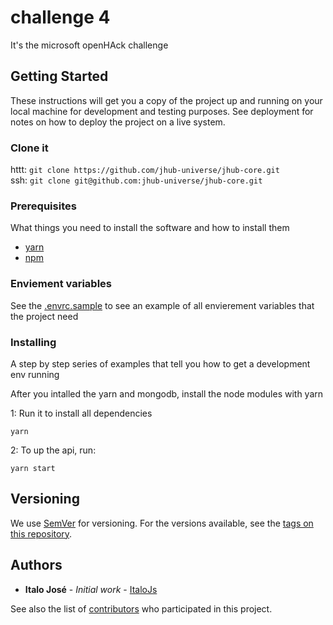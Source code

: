 # challenge 4
It's the microsoft openHAck challenge

## Getting Started
These instructions will get you a copy of the project up and running on your local machine for development and testing purposes. See deployment for notes on how to deploy the project on a live system.

### Clone it
httt: `git clone https://github.com/jhub-universe/jhub-core.git` <br> 
ssh: `git clone git@github.com:jhub-universe/jhub-core.git` 

### Prerequisites
What things you need to install the software and how to install them

 - [yarn](https://yarnpkg.com/en/)
 - [npm](https://www.npmjs.com/get-npm)


### Enviement variables
See the [.envrc.sample](./.envrc.sample) to see an example of all envierement variables that the project need

### Installing
A step by step series of examples that tell you how to get a development env running

After you intalled the yarn and mongodb, install the node modules with yarn

 1: Run it to install all dependencies
``` shell
yarn
```

2: To up the api, run: 

``` shell
yarn start
```

## Versioning

We use [SemVer](http://semver.org/) for versioning. For the versions available, see the [tags on this repository](https://github.com/jhub-universe/jhub-core/tags). 

## Authors

* **Italo José** - *Initial work* - [ItaloJs](https://github.com/italojs)

See also the list of [contributors](https://github.com/jhub-universe/jhub-core/contributors) who participated in this project.

